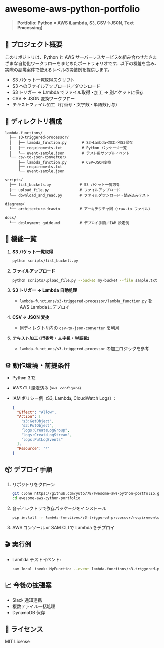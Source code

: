 # awesome-aws-python-portfolio

> **Portfolio: Python × AWS (Lambda, S3, CSV→JSON, Text Processing)**

## 📝 プロジェクト概要

このリポジトリは、Python と AWS サーバーレスサービスを組み合わせたさまざまな自動化ワークフローをまとめたポートフォリオです。以下の機能を含み、実際の副業案件で使えるレベルの実装例を提供します。

- S3 バケット一覧取得スクリプト
- S3 へのファイルアップロード／ダウンロード
- S3 トリガー → Lambda でファイル取得・加工 → 別バケットに保存
- CSV → JSON 変換ワークフロー
- テキストファイル加工（行番号・文字数・単語数付与）

## 📂 ディレクトリ構成

```text
lambda-functions/
  ├── s3-triggered-processor/
  │   ├── lambda_function.py       # S3→Lambda→加工→別S3保存
  │   ├── requirements.txt         # Python パッケージ一覧
  │   └── event-sample.json        # テスト用サンプルイベント
  └── csv-to-json-converter/
      ├── lambda_function.py       # CSV→JSON変換
      ├── requirements.txt
      └── event-sample.json

scripts/
  ├── list_buckets.py             # S3 バケット一覧取得
  ├── upload_file.py              # ファイルアップロード
  └── download_and_read.py        # ファイルダウンロード・読み込みテスト

diagrams/
  └── architecture.drawio         # アーキテクチャ図（draw.io ファイル）

docs/
  └── deployment_guide.md         # デプロイ手順／IAM 設定例
```

## 🚀 機能一覧

1. **S3 バケット一覧取得**

   ```bash
   python scripts/list_buckets.py
   ```

2. **ファイルアップロード**

   ```bash
   python scripts/upload_file.py --bucket my-bucket --file sample.txt
   ```

3. **S3 トリガー → Lambda 自動処理**

   - `lambda-functions/s3-triggered-processor/lambda_function.py` を AWS Lambda にデプロイ

4. **CSV → JSON 変換**

   - 同ディレクトリ内の `csv-to-json-converter` を利用

5. **テキスト加工 (行番号・文字数・単語数)**

   - `lambda-functions/s3-triggered-processor` の加工ロジックを参考

## ⚙️ 動作環境・前提条件

- Python 3.12
- AWS CLI 設定済み (`aws configure`)
- IAM ポリシー例（S3, Lambda, CloudWatch Logs）:

  ```json
  {
    "Effect": "Allow",
    "Action": [
      "s3:GetObject",
      "s3:PutObject",
      "logs:CreateLogGroup",
      "logs:CreateLogStream",
      "logs:PutLogEvents"
    ],
    "Resource": "*"
  }
  ```

## 📦 デプロイ手順

1. リポジトリをクローン

   ```bash
   git clone https://github.com/yuto778/awesome-aws-python-portfolio.git
   cd awesome-aws-python-portfolio
   ```

2. 各ディレクトリで依存パッケージをインストール

   ```bash
   pip install -r lambda-functions/s3-triggered-processor/requirements.txt
   ```

3. AWS コンソール or SAM CLI で Lambda をデプロイ

## 🎬 実行例

- Lambda テストイベント:

  ```bash
  sam local invoke MyFunction --event lambda-functions/s3-triggered-processor/event-sample.json
  ```

## 📈 今後の拡張案

- Slack 通知連携
- 複数ファイル一括処理
- DynamoDB 保存

## 📄 ライセンス

MIT License
